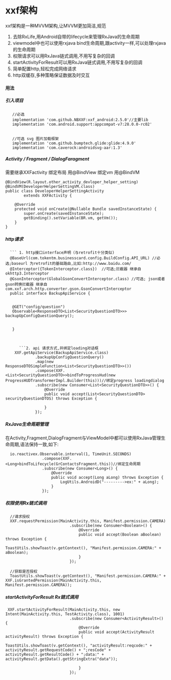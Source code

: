 # xxf架构
xxf架构是一种MVVM架构,让MVVM更加简洁,规范
1. 去除RxLife,用Android自带的lifecycle来管理RxJava的生命周期
2. viewmodel中也可以使用rxjava bind生命周期,跟activity一样,可以处理rxjava的生命周期
3. 权限请求可以用RxJava链式调用,不用写复杂的回调
4. startActivityForResult可以用RxJava链式调用,不用写复杂的回调
5. 简单配置http,轻松完成网络请求
6. http双缓存,多种策略保证数据及时交互

#### 用法
##### 引入项目
 ```
    //必选
    implementation 'com.github.NBXXF:xxf_android:2.5.0'//主要lib
    implementation 'com.android.support:appcompat-v7:28.0.0-rc02'
    
   
    //可选 svg 图片加载框架
    implementation 'com.github.bumptech.glide:glide:4.9.0'
    implementation 'com.caverock:androidsvg-aar:1.3'
 ```
 
##### Activity / Fragment / DialogFaragment
需要继承XXFactivity
绑定布局 用@BindView
绑定vm  用@BindVM

    @BindView(R.layout.other_activity_devloper_helper_setting)
    @BindVM(DeveloperHelperSettingVM.class)
    public class DeveloperHelperSettingActivity
            extends XXFActivity {

        @Override
        protected void onCreate(@Nullable Bundle savedInstanceState) {
            super.onCreate(savedInstanceState);
            getBinding().setVariable(BR.vm, getVm());
        }
    }

##### http请求
      ``` 1. http接口interface声明（与retrofit十分类似)
      @BaseUrl(com.tokentm.businesscard.config.BuildConfig.API_URL) //必选;baseurl 为retrofit的基础路由,比如:http://www.baidu.com/
      @Interceptor({TokenInterceptor.class})  //可选;拦截器 继承自okhttp3.Interceptor
      @GsonInterceptor(GlobalGsonConvertInterceptor.class) //可选; json或者gson转换拦截器 继承自com.xxf.arch.http.converter.gson.GsonConvertInterceptor
      public interface BackupApiService {
      
      
       @GET("config/question")
       Observable<ResponseDTO<List<SecurityQuestionDTO>>> backupUpConfigQuestionQuery();
       
       
       }
       
   ```
   
   
         ```2. api 请求方式,并绑定loading对话框
       XXF.getApiService(BackupApiService.class)
                .backupUpConfigQuestionQuery()
                .map(new ResponseDTOSimpleFunction<List<SecurityQuestionDTO>>())
                .compose(XXF.<List<SecurityQuestionDTO>>bindToProgressHud(new ProgressHUDTransformerImpl.Builder(this)))//绑定progress loadingdialog
                .subscribe(new Consumer<List<SecurityQuestionDTO>>() {
                    @Override
                    public void accept(List<SecurityQuestionDTO> securityQuestionDTOS) throws Exception {
                     
                    }
                });
   ```

##### RxJava生命周期管理
在Activity,Fragment,DialogFragment与ViewModel中都可以使用RxJava管理生命周期,语法保持一致,如下:


      io.reactivex.Observable.interval(1, TimeUnit.SECONDS)
                    .compose(XXF.<Long>bindToLifecycle(GrContactsFragment.this))//绑定生命周期
                    .subscribe(new Consumer<Long>() {
                        @Override
                        public void accept(Long aLong) throws Exception {
                            LogUtils.AndroidD("--------->ex:" + aLong);
                        }
                    });


##### 权限使用Rx链式调用

      //请求授权
      XXF.requestPermission(MainActivity.this, Manifest.permission.CAMERA)
                                .subscribe(new Consumer<Boolean>() {
                                    @Override
                                    public void accept(Boolean aBoolean) throws Exception {
                                        ToastUtils.showToast(v.getContext(), "Manifest.permission.CAMERA:" + aBoolean);
                                    }
                                });
                                
      //获取是否授权                          
      ToastUtils.showToast(v.getContext(), "Manifest.permission.CAMERA:" + XXF.isGrantedPermission(MainActivity.this, Manifest.permission.CAMERA));
            

##### startActivityForResult Rx链式调用

     XXF.startActivityForResult(MainActivity.this, new Intent(MainActivity.this, TestActivity.class), 1001)
                                .subscribe(new Consumer<ActivityResult>() {
                                    @Override
                                    public void accept(ActivityResult activityResult) throws Exception {
                                        ToastUtils.showToast(v.getContext(), "activityResult:reqcode:" + activityResult.getRequestCode() + ";resCode" + activityResult.getResultCode() + ";data:" + activityResult.getData().getStringExtra("data"));

                                    }
                                });                                     

